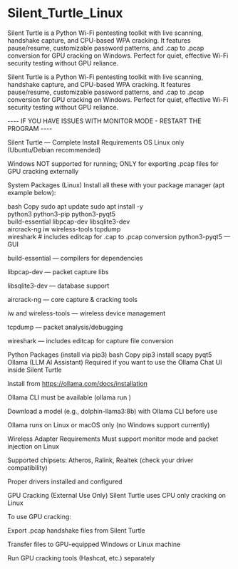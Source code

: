 # Silent_Turtle_Linux
Silent Turtle is a Python Wi-Fi pentesting toolkit with live scanning, handshake capture, and CPU-based WPA cracking. It features pause/resume, customizable password patterns, and .cap to .pcap conversion for GPU cracking on Windows. Perfect for quiet, effective Wi-Fi security testing without GPU reliance.

Silent Turtle is a Python Wi-Fi pentesting toolkit with live scanning, handshake capture, and CPU-based WPA cracking. It features pause/resume, customizable password patterns, and .cap to .pcap conversion for GPU cracking on Windows. Perfect for quiet, effective Wi-Fi security testing without GPU reliance.

---- IF YOU HAVE ISSUES WITH MONITOR MODE - RESTART THE PROGRAM ----

Silent Turtle — Complete Install Requirements
OS
Linux only (Ubuntu/Debian recommended)

Windows NOT supported for running; ONLY for exporting .pcap files for GPU cracking externally

System Packages (Linux)
Install all these with your package manager (apt example below):

bash
Copy
sudo apt update
sudo apt install -y \
    python3 python3-pip python3-pyqt5 \
    build-essential libpcap-dev libsqlite3-dev \
    aircrack-ng iw wireless-tools tcpdump \
    wireshark # includes editcap for .cap to .pcap conversion
python3-pyqt5 — GUI

build-essential — compilers for dependencies

libpcap-dev — packet capture libs

libsqlite3-dev — database support

aircrack-ng — core capture & cracking tools

iw and wireless-tools — wireless device management

tcpdump — packet analysis/debugging

wireshark — includes editcap for capture file conversion

Python Packages (install via pip3)
bash
Copy
pip3 install scapy pyqt5
Ollama (LLM AI Assistant)
Required if you want to use the Ollama Chat UI inside Silent Turtle

Install from https://ollama.com/docs/installation

Ollama CLI must be available (ollama run <model>)

Download a model (e.g., dolphin-llama3:8b) with Ollama CLI before use

Ollama runs on Linux or macOS only (no Windows support currently)

Wireless Adapter Requirements
Must support monitor mode and packet injection on Linux

Supported chipsets: Atheros, Ralink, Realtek (check your driver compatibility)

Proper drivers installed and configured

GPU Cracking (External Use Only)
Silent Turtle uses CPU only cracking on Linux

To use GPU cracking:

Export .pcap handshake files from Silent Turtle

Transfer files to GPU-equipped Windows or Linux machine

Run GPU cracking tools (Hashcat, etc.) separately
